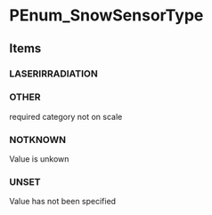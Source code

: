 # PEnum_SnowSensorType
<!-- end of short definition -->

## Items

### LASERIRRADIATION


### OTHER
required category not on scale

### NOTKNOWN
Value is unkown

### UNSET
Value has not been specified

